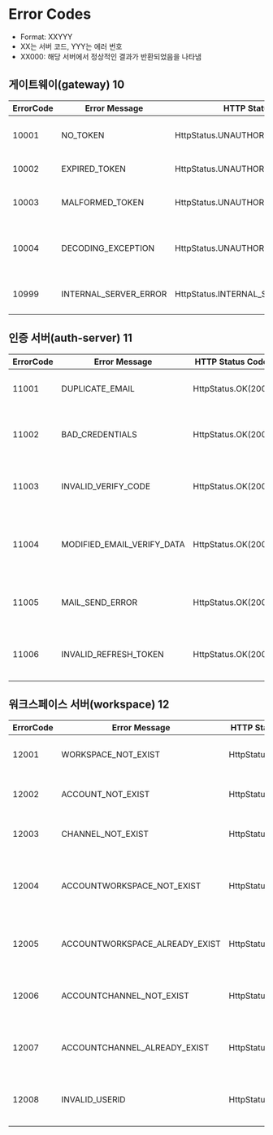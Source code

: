 # Error Codes
- Format: XXYYY
- XX는 서버 코드, YYY는 에러 번호
- XX000: 해당 서버에서 정상적인 결과가 반환되었음을 나타냄


## 게이트웨이(gateway) 10

| ErrorCode | Error Message           | HTTP Status Code                      | Description             | 
|-----------|-------------------------|---------------------------------------|-------------------------|
| 10001     | NO_TOKEN                | HttpStatus.UNAUTHORIZED(401)          | 토큰이 존재하지 않습니다.          |
| 10002     | EXPIRED_TOKEN           | HttpStatus.UNAUTHORIZED(401)          | 토큰이 만료되었습니다.            |   
| 10003     | MALFORMED_TOKEN         | HttpStatus.UNAUTHORIZED(401)          | 토큰이 유효하지 않습니다.          |    
| 10004     | DECODING_EXCEPTION      | HttpStatus.UNAUTHORIZED(401)          | 토큰 디코딩 과정에서 에러가 발생했습니다. | 
| 10999     | INTERNAL_SERVER_ERROR   | HttpStatus.INTERNAL_SERVER_ERROR(500) | 게이트웨이에서 에러가 발생했습니다.     |  


## 인증 서버(auth-server) 11

| ErrorCode | Error Message              | HTTP Status Code    | Description                 | 
|-----------|----------------------------|---------------------|-----------------------------|
| 11001     | DUPLICATE_EMAIL            | HttpStatus.OK(200)  | 이미 가입된 이메일입니다.              |
| 11002     | BAD_CREDENTIALS            | HttpStatus.OK(200)  | 이메일 혹은 패스워드를 잘못 입력했습니다.     |   
| 11003     | INVALID_VERIFY_CODE        | HttpStatus.OK(200)  | 이메일 인증 코드가 유효하지 않습니다.       |    
| 11004     | MODIFIED_EMAIL_VERIFY_DATA | HttpStatus.OK(200)  | 이메일 인증 시 사용했던 데이터가 변조되었습니다. | 
| 11005     | MAIL_SEND_ERROR            | HttpStatus.OK(200)  | 인증 이메일 전송에 문제가 발생했습니다.      |  
| 11006     | INVALID_REFRESH_TOKEN      | HttpStatus.OK(200)  | 유효하지 않은 refresh token 입니다.  |


## 워크스페이스 서버(workspace) 12

| ErrorCode | Error Message                  | HTTP Status Code   | Description                 | 
|-----------|--------------------------------|--------------------|-----------------------------|
| 12001     | WORKSPACE_NOT_EXIST            | HttpStatus.OK(200) | 존재하지 않는 워크스페이스입니다.          |
| 12002     | ACCOUNT_NOT_EXIST              | HttpStatus.OK(200) | 존재하지 않는 사용자입니다.             |
| 12003     | CHANNEL_NOT_EXIST              | HttpStatus.OK(200) | 존재하지 않는 채널입니다.              |
| 12004     | ACCOUNTWORKSPACE_NOT_EXIST     | HttpStatus.OK(200) | 존재하지 않는 유저와 워크스페이스 간 관계입니다. |
| 12005     | ACCOUNTWORKSPACE_ALREADY_EXIST | HttpStatus.OK(200) | 유저와 워크스페이스 간 관계가 이미 존재합니다.  |
| 12006     | ACCOUNTCHANNEL_NOT_EXIST       | HttpStatus.OK(200) | 존재하지 않는 유저와 채널 간 관계입니다.     |
| 12007     | ACCOUNTCHANNEL_ALREADY_EXIST   | HttpStatus.OK(200) | 유저와 채널 간 관계가 이미 존재합니다.      |
| 12008     | INVALID_USERID                 | HttpStatus.OK(200) | 사용자 ID가 정상적으로 제공되지 않았습니다.   |

